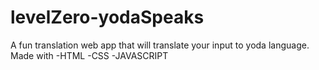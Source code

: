 # levelZero-yodaSpeaks
A fun translation web app that will translate your input to yoda language. 
Made with
-HTML
-CSS
-JAVASCRIPT
